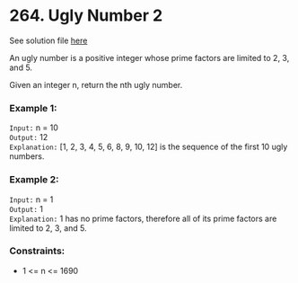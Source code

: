 # 264. Ugly Number 2

See solution file [here](./solution.cpp)

An ugly number is a positive integer whose prime factors are limited to 2, 3, and 5.

Given an integer n, return the nth ugly number.

### Example 1:

`Input:` n = 10  
`Output:` 12  
`Explanation:` [1, 2, 3, 4, 5, 6, 8, 9, 10, 12] is the sequence of the first 10 ugly numbers.  

### Example 2:

`Input:` n = 1  
`Output:` 1  
`Explanation:` 1 has no prime factors, therefore all of its prime factors are limited to 2, 3, and 5.  
 
### Constraints:

- 1 <= n <= 1690
